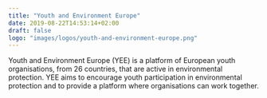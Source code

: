 ```yaml
---
title: "Youth and Environment Europe"
date: 2019-08-22T14:53:14+02:00
draft: false
logo: "images/logos/youth-and-environment-europe.png"
---
```


Youth and Environment Europe (YEE) is a platform of European youth organisations, from 26 countries, that are active in environmental protection.
YEE aims to encourage youth participation in environmental protection and to provide a platform where organisations can work together.
